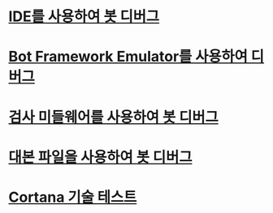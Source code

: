 <!-- # [Debug guidelines](../v4sdk/bot-builder-testing-debugging.md) -->
# [IDE를 사용하여 봇 디버그](../bot-service-debug-bot.md)
# [Bot Framework Emulator를 사용하여 디버그](../bot-service-debug-emulator.md)
# [검사 미들웨어를 사용하여 봇 디버그](../bot-service-debug-inspection-middleware.md)
# [대본 파일을 사용하여 봇 디버그](../v4sdk/bot-builder-debug-transcript.md)
# [Cortana 기술 테스트](../bot-service-debug-cortana-skill.md)
